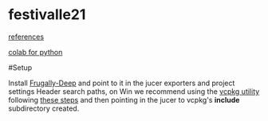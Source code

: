 # festivalle21
[references](https://docs.google.com/spreadsheets/d/1X7w7JsB0rjZ3-EeG_6_Ful0rDrcqozvxa9XFvPf4iBs/edit?usp=sharing)

[colab for python](https://colab.research.google.com/drive/1rTCgwexRaSDHENA8eatIGHvVW_Y3bl-F?usp=sharing)


#Setup

Install [Frugally-Deep](https://github.com/Dobiasd/frugally-deep) and point to it in the jucer exporters and project settings Header search paths, on Win we recommend using the [vcpkg utility](https://github.com/microsoft/vcpkg) following [these steps](https://github.com/microsoft/vcpkg#getting-started) and then pointing in the jucer to vcpkg's **include** subdirectory created.
